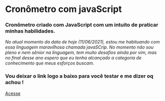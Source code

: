 # Cronômetro com javaScript

### Cronômetro criado com JavaScript com um intuito de  praticar minhas habilidades.

_No atual momento da data de hoje (11/06/2021), estou me habituando  com essa linguagem maravilhosa chamada javaSCrip. No momento não sou pleno e nem sênior  na linguagem,  tem muito desafios ainda por vim, mas no final desse ano espero que eu tenha alcançado a categoria de conhecimento que meus esforços buscam._


### Vou deixar o link logo a baixo para você testar  e me dizer oq achou !
[Acesse](https://wellingtonoficial.github.io/Cronometro-com-JS/)

